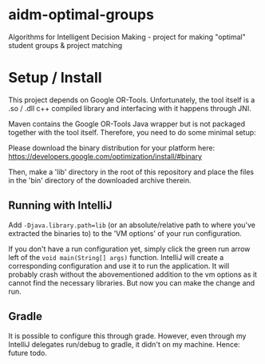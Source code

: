 # aidm-optimal-groups
Algorithms for Intelligent Decision Making - project for making "optimal" student groups &amp; project matching

# Setup / Install
This project depends on Google OR-Tools.
Unfortunately, the tool itself is a .so / .dll c++ compiled library and interfacing with it happens through JNI.

Maven contains the Google OR-Tools Java wrapper but is not packaged together with the tool itself. Therefore, you need to do some minimal setup:

Please download the binary distribution for your platform here: https://developers.google.com/optimization/install/#binary

Then, make a 'lib' directory in the root of this repository and place the files in the 'bin' directory of the downloaded archive therein.

## Running with IntelliJ
Add `-Djava.library.path=lib` (or an absolute/relative path to where you've extracted the binaries to) to the 'VM options' of your run configuration.

If you don't have a run configuration yet, simply click the green run arrow left of the `void main(String[] args)` function. IntelliJ will create a corresponding configuration and use it to run the application.
It will probably crash without the abovementioned addition to the vm options as it cannot find the necessary libraries. But now you can make the change and run.

## Gradle
It is possible to configure this through grade. However, even through my IntelliJ delegates run/debug to gradle, it didn't on my machine. Hence: future todo. 